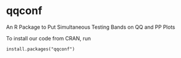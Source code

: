 # qqconf
An R Package to Put Simultaneous Testing Bands on QQ and PP Plots

To install our code from CRAN, run

```
install.packages("qqconf")
```
